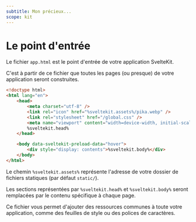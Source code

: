 ```yaml
---
subtitle: Mon précieux...
scope: kit
---
```


# Le point d'entrée

Le fichier `app.html` est le point d'entrée de votre application SvelteKit.

C'est à partir de ce fichier que toutes les pages (ou presque) de votre application seront construites.

```html
<!doctype html>
<html lang="en">
	<head>
		<meta charset="utf-8" />
		<link rel="icon" href="%sveltekit.assets%/pika.webp" />
		<link rel="stylesheet" href="/global.css" />
		<meta name="viewport" content="width=device-width, initial-scale=1" />
		%sveltekit.head%
	</head>

	<body data-sveltekit-preload-data="hover">
		<div style="display: contents">%sveltekit.body%</div>
	</body>
</html>
```

Le chemin `%sveltekit.assets%` représente l'adresse de votre dossier de fichiers statiques (par défaut `static/`).

Les sections représentées par `%sveltekit.head%` et `%sveltekit.body%` seront remplacées par le contenu spécifique à chaque page.

Ce fichier vous permet d'ajouter des ressources communes à toute votre application, comme des feuilles de style ou des polices de caractères.
